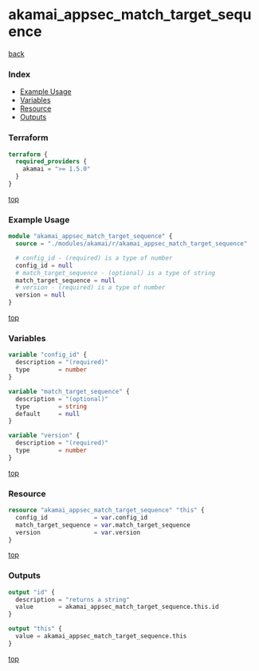# akamai_appsec_match_target_sequence

[back](../akamai.md)

### Index

- [Example Usage](#example-usage)
- [Variables](#variables)
- [Resource](#resource)
- [Outputs](#outputs)

### Terraform

```terraform
terraform {
  required_providers {
    akamai = ">= 1.5.0"
  }
}
```

[top](#index)

### Example Usage

```terraform
module "akamai_appsec_match_target_sequence" {
  source = "./modules/akamai/r/akamai_appsec_match_target_sequence"

  # config_id - (required) is a type of number
  config_id = null
  # match_target_sequence - (optional) is a type of string
  match_target_sequence = null
  # version - (required) is a type of number
  version = null
}
```

[top](#index)

### Variables

```terraform
variable "config_id" {
  description = "(required)"
  type        = number
}

variable "match_target_sequence" {
  description = "(optional)"
  type        = string
  default     = null
}

variable "version" {
  description = "(required)"
  type        = number
}
```

[top](#index)

### Resource

```terraform
resource "akamai_appsec_match_target_sequence" "this" {
  config_id             = var.config_id
  match_target_sequence = var.match_target_sequence
  version               = var.version
}
```

[top](#index)

### Outputs

```terraform
output "id" {
  description = "returns a string"
  value       = akamai_appsec_match_target_sequence.this.id
}

output "this" {
  value = akamai_appsec_match_target_sequence.this
}
```

[top](#index)